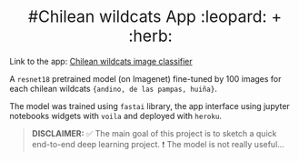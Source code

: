 <h1 style="font-weight:normal" align="center">
  &nbsp;#Chilean wildcats App :leopard: + :herb:&nbsp;
</h1>

Link to the app: [Chilean wildcats image classifier]( https://chilean-wildcats.herokuapp.com)

A `resnet18` pretrained model (on Imagenet) fine-tuned by 100 images for each 
chilean wildcats `{andino, de las pampas, huiña}`.

The model was trained using `fastai` library, the app interface using jupyter
notebooks widgets with `voila` and deployed with `heroku`.

> **DISCLAIMER:**
>:white_check_mark: The main goal of this project is to sketch a quick end-to-end deep learning
project.
>:exclamation: The model is not really useful...

